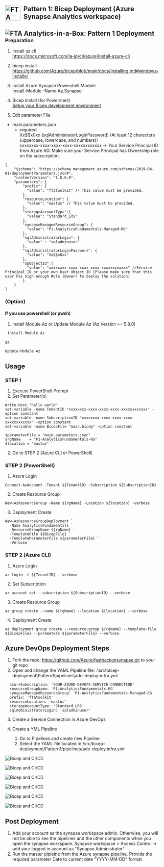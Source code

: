 ## <img src ='https://airsblobstorage.blob.core.windows.net/airstream/bicep.png' alt="FTA Analytics-in-a-Box: Bicep Deployment" width="50px" style="float: left; margin-right:10px;"> Pattern 1: Bicep Deployment (Azure Synapse Analytics workspace)

## <img src="/Assets/images/pattern1-architecture.png" alt="FTA Analytics-in-a-Box: Pattern 1 Deployment" style="float: left; margin-right:10px;" />

### Preparation
1. Install az cli  
https://docs.microsoft.com/ja-jp/cli/azure/install-azure-cli
2. bicep install
https://github.com/Azure/bicep/blob/main/docs/installing.md#windows-installer
3. Install Azure Synapse Powershell Module</br>
Install-Module -Name Az.Synapse
4. Bicep install (for Powershell)</br>
[Setup your Bicep development environment](https://github.com/Azure/bicep/blob/main/docs/installing.md#manual-with-powershell)


1. Edit parameter File
- main.parameters.json</br>
  - required</br>
  Xx$$x0xx (sqlAdministratorLoginPassword) (At least 12 characters (uppercase, lowercase, and numbers)) </br>
  xxxxxxxx-xxxx-xxxx-xxxx-xxxxxxxxxxxx -> Your Service Principal ID from Azure AD. Make sure your Service Principal has Ownership role on the subscription.
```
{
    "$schema": "https://schema.management.azure.com/schemas/2019-04-01/deploymentParameters.json#",
    "contentVersion": "1.0.0.0",
    "parameters": {
        "prefix": {
          "value": "ftatoolkit" // This value must be provided.
        },
        "resourceLocation": {
          "value": "eastus" // This value must be provided.
        },
        "storageAccountType":{
          "value": "Standard_LRS"
        },
        "synapseManagedResourceGroup": {
          "value": "P1-AnalyticsFundamentals-Managed-RG"
        },
        "sqlAdministratorLogin": {
          "value" : "sqladminuser"
        },
        "sqlAdministratorLoginPassword": {
          "value": "Xx$$x0xx"
        },
        "spObjectId":{
          "value": "xxxxxxxx-xxxx-xxxx-xxxx-xxxxxxxxxxxx" //Service Principal ID or your own User Object ID (Please make sure that this user has high enough Role (Owner) to deploy the solution)
        }
    }
}
```
### (Option)
#### If you use powershell (or pwsh)
1. Install Module Az or Update Module Az  (Az Version >= 5.8.0)
```
 Install-Module Az
```
or
```
Update-Module Az
```
## Usage
### STEP 1
1. Execute PowerShell Prompt
1. Set Parameter(x)

```
Write-Host "hello world"
set-variable -name TenantID "xxxxxxxx-xxxx-xxxx-xxxx-xxxxxxxxxxxx" -option constant
set-variable -name SubscriptionID "xxxxxxxx-xxxx-xxxx-xxxx-xxxxxxxxxxxx" -option constant
set-variable -name BicepFile "main.bicep" -option constant

$parameterFile = "main.parameters.json"
$rgName    = "P1-AnalyticsFundamentals-RG"
$location = "eastus"
```

2. Go to STEP 2 (Azure CLI or PowerShell)
### STEP 2 (PowerShell)
1. Azure Login
```
Connect-AzAccount -Tenant ${TenantID} -Subscription ${SubscriptionID}
```
2. Create Resource Group  
```
New-AzResourceGroup -Name ${rgName} -Location ${location} -Verbose
```
3. Deployment Create  
```
New-AzResourceGroupDeployment `
  -Name AnalyticsFundamentals `
  -ResourceGroupName ${rgName} `
  -TemplateFile ${BicepFile} `
  -TemplateParameterFile ${parameterFile} `
  -Verbose
```

### STEP 2 (Azure CLI)
1. Azure Login
```
az login -t ${TenantID} --verbose
```
2. Set Subscription
```
az account set --subscription ${SubscriptionID} --verbose
```
3. Create Resource Group  
```
az group create --name ${rgName} --location ${location} --verbose
```
4. Deployment Create  
```
az deployment group create --resource-group ${rgName} --template-file ${BicepFile} --parameters ${parameterFile} --verbose
```

## Azure DevOps Deployment Steps

1. Fork the repo: https://github.com/Azure/fasthackonsynapse.git to your git repo
2. Open and change the YAML Pipeline file: .\src\bicep-deployment\Pattern1\pipelines\ado-deploy-infra.yml
```
  azureSubscription: 'YOUR-AZURE-DEVOPS-SERVICE-CONNECTION' 
  resourceGroupName: 'P1-AnalyticsFundamentals-RG'
  synapseManagedResourceGroup: 'P1-AnalyticsFundamentals-Managed-RG'
  prefix: 'ftatoolkit'
  resourceLocation: 'eastus'
  storageAccountType: 'Standard_LRS'
  sqlAdministratorLogin: 'sqladminuser'
```

3. Create a Service Connection in Azure DevOps

4. Create a YML Pipeline
    1. Go to Pipelines and create new Pipeline
    1. Select the YAML file located in /src/bicep-deployment/Pattern1/pipelines/ado-deploy.infra.yml
    

![Bicep and CI/CD](/Assets/images/devops1-serviceconnection.png)

![Bicep and CI/CD](/Assets/images/devops2-serviceconnection.png)

![Bicep and CI/CD](/Assets/images/devops3-pipeline.png)

![Bicep and CI/CD](/Assets/images/devops4-pipeline.png)

![Bicep and CI/CD](/Assets/images/devops5-pipeline.png)

![Bicep and CI/CD](/Assets/images/devops6-pipeline.png)


## Post Deployment
   1. Add your account as the synapse workspace admin. Otherwise, you will not be able to see the pipelines and the other components when you open the synapse workspace. Synapse workspace > Access Control -> add your logged in account as "Synapse Administrator"
   2. Run the master pipleine from the Azure synapse pipeline. Provide the required parameter Date to current date "YYYY-MM-DD" format.